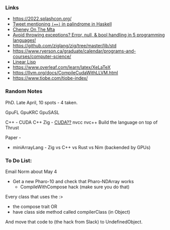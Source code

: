 
### Links

* https://2022.splashcon.org/
* [Tweet mentioning `(==)` in palindrome in Haskell](https://twitter.com/code_report/status/1329254043529646081?s=20&t=ETaSGSGnIw5L4g6eAODzRg)
* [Cheney On The Mta](https://wiki.c2.com/?CheneyOnTheMta)
* [Avoid throwing exceptions? Error, null, & bool handling in 5 programming languages!](https://www.youtube.com/watch?v=fcFDKY8pylo)
* https://github.com/ziglang/zig/tree/master/lib/std
* https://www.ryerson.ca/graduate/calendar/programs-and-courses/computer-science/
* [Linear Lisp](https://www.cs.utexas.edu/users/hunt/research/hash-cons/hash-cons-papers/BakerLinearLisp.pdf)
* https://www.overleaf.com/learn/latex/XeLaTeX
* https://llvm.org/docs/CompileCudaWithLLVM.html
* https://www.tiobe.com/tiobe-index/

### Random Notes

PhD. Late April, 10 spots - 4 taken. 

GpuFL
GpuKRC
GpuSASL

C++ - CUDA C++
Zig - [CUDA??](https://github.com/ziglang/zig/issues/10634)
nvcc
nvc++ 
Build the language on top of Thrust

Paper - 

- miniArrayLang - Zig vs C++ vs Rust vs Nim (backended by GPUs)

### To Do List:

Email Norm about May 4

* Get a new Pharo-10 and check that Pharo-NDArray works
  - CompileWithCompose hack (make sure you do that)
  
Every class that uses the :> 
- the compose trait
OR
- have class side method called compilerClass (in Object)



And move that code to (the hack from Slack) to UndefinedObject. 
